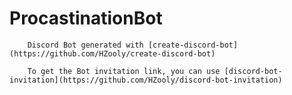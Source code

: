 # ProcastinationBot
		Discord Bot generated with [create-discord-bot](https://github.com/HZooly/create-discord-bot)

		To get the Bot invitation link, you can use [discord-bot-invitation](https://github.com/HZooly/discord-bot-invitation)
	